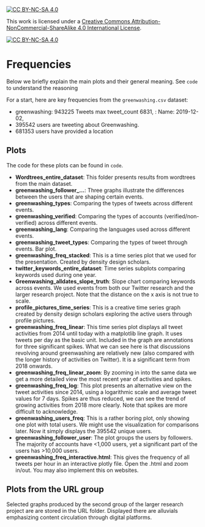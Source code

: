 [![CC BY-NC-SA 4.0][cc-by-nc-sa-shield]][cc-by-nc-sa]

This work is licensed under a
[Creative Commons Attribution-NonCommercial-ShareAlike 4.0 International License][cc-by-nc-sa].

[![CC BY-NC-SA 4.0][cc-by-nc-sa-image]][cc-by-nc-sa]

[cc-by-nc-sa]: http://creativecommons.org/licenses/by-nc-sa/4.0/
[cc-by-nc-sa-image]: https://licensebuttons.net/l/by-nc-sa/4.0/88x31.png
[cc-by-nc-sa-shield]: https://img.shields.io/badge/License-CC%20BY--NC--SA%204.0-lightgrey.svg

# Frequencies

Below we briefly explain the main plots and their general meaning. See ```code``` to understand the reasoning

For a start, here are key frequencies from the ```greenwashing.csv``` dataset:

- greenwashing: 943225 Tweets
  max tweet_count    6831, : Name: 2019-12-02,
- 395542 users are tweeting about Greenwashing.
- 681353 users have provided a location

## Plots
The code for these plots can be found in ```code```.

- **Wordtrees_entire_dataset**: This folder presents results from wordtrees from the main dataset.
- **greenwashing_follower_...**: Three graphs illustrate the differences between the users that are shaping certain events.
- **greenwashing_types**: Comparing the types of tweets across different events.
- **greenwashing_verified**: Comparing the types of accounts (verified/non-verified) across different events.
- **greenwashing_lang**: Comparing the languages used across different events.
- **greenwashing_tweet_types**: Comparing the types of tweet through events. Bar plot.
- **greenwashing_freq_stacked**: This is a time series plot that we used for the presentation. Created by density design scholars.
- **twitter_keywords_entire_dataset**: Time series subplots comparing keywords used during one year.
- **Greenwashing_alldates_slope_truth**: Slope chart comparing keywords across events. We used events from both our Twitter research and the larger research project. Note that the distance on the x axis is not true to scale.
- **profile_pictures_time_series**: This is a creative time series graph created by density design scholars exploring the active users through profile pictures.
- **greenwashing_freq_linear**: This time series plot displays all tweet activities from 2014 until today with a matplotlib line graph. It uses tweets per day as the basic unit. Included in the graph are annotations for three significant spikes. What we can see here is that discussions revolving around greenwashing are relatively new (also compared with the longer history of activities on Twitter). It is a significant term from 2018 onwards.
- **greenwashing_freq_linear_zoom**: By zooming in into the same data we get a more detailed view the most recent year of activities and spikes.
- **greenwashing_freq_log**: This plot presents an alternative view on the tweet activities since 2014, using a logarithmic scale and average tweet values for 7 days. Spikes are thus reduced, we can see the trend of growing activities from 2018 more clearly. Note that spikes are more difficult to acknowledge.
- **greenwashing_users_freq**: This is a rather boring plot, only showing one plot with total users. We might use the visualization for comparisons later. Now it simply displays the 395542 unique users.
- **greenwashing_follower_user**: The plot groups the users by followers. The majority of accounts have <1,000 users, yet a significant part of the users has >10,000 users. 
- **greenwashing_freq_interactive.html**: This gives the frequency of all tweets per hour in an interactive plotly file. Open the .html and zoom in/out. You may also implement this on websites.

## Plots from the URL group

Selected graphs produced by the second group of the larger research project are are stored in the URL folder. Displayed there are alluvials emphasizing content circulation through digital platforms. 

